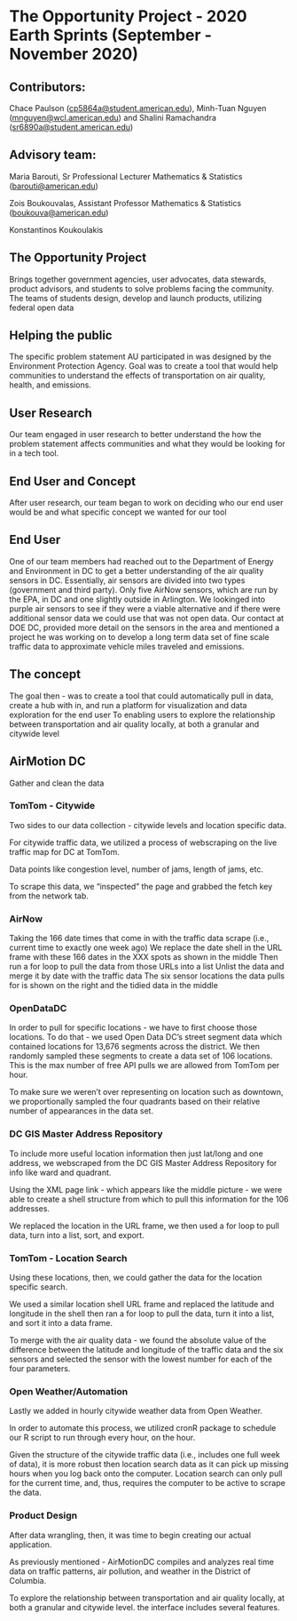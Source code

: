 # The Opportunity Project - 2020 Earth Sprints (September - November 2020)

## Contributors:
Chace Paulson (cp5864a@student.american.edu), Minh-Tuan Nguyen (mnguyen@wcl.american.edu) and Shalini Ramachandra (sr6890a@student.american.edu)

## Advisory team: 
Maria Barouti, Sr Professional Lecturer Mathematics & Statistics (barouti@american.edu)

Zois Boukouvalas, Assistant Professor Mathematics & Statistics (boukouva@american.edu)

Konstantinos Koukoulakis

## The Opportunity Project
Brings together government agencies, user advocates, data stewards, product advisors, and students to solve problems facing the community.
The teams of students design, develop and launch products, utilizing federal open data 
 
## Helping the public
The specific problem statement AU participated in was designed by the Environment Protection Agency.
Goal was to create a tool that would help communities to understand the effects of transportation on air quality, health, and emissions.
 
## User Research 
Our team engaged in user research to better understand the how the problem statement affects communities and what they would be looking for in a tech tool.
 
## End User and Concept 
After user research, our team began to work on deciding who our end user would be and what specific concept we wanted for our tool
 
## End User
One of our team members had reached out to the Department of Energy and Environment in DC to get a better understanding of the air quality sensors in DC.
Essentially, air sensors are divided into two types (government and third party).
Only five AirNow sensors, which are run by the EPA, in DC and one slightly outside in Arlington.
We lookinged into purple air sensors to see if they were a viable alternative and if there were additional sensor data we could use that was not open data.
Our contact at DOE DC, provided more detail on the sensors in the area and mentioned a project he was working on to develop a long term data set of fine scale traffic data to approximate vehicle miles traveled and emissions.
 
## The concept 
The goal then - was to create a tool that could automatically pull in data, create a hub with in, and run a platform for visualization and data exploration for the end user
To enabling users to explore the relationship between transportation and air quality locally, at both a granular and citywide level 
 
## AirMotion DC
Gather and clean the data 
 
### TomTom - Citywide 
Two sides to our data collection - citywide levels and location specific data.

For citywide traffic data, we utilized a process of webscraping on the live traffic map for DC at TomTom.

Data points like congestion level, number of jams, length of jams, etc.

To scrape this data, we “inspected” the page and grabbed the fetch key from the network tab.
 
### AirNow 
Taking the 166 date times that come in with the traffic data scrape (i.e., current time to exactly one week ago)
We replace the date shell in the URL frame with these 166 dates in the XXX spots as shown in the middle
Then run a for loop to pull the data from those URLs into a list
Unlist the data and merge it by date with the traffic data 
The six sensor locations the data pulls for is shown on the right and the tidied data in the middle 
 
### OpenDataDC
In order to pull for specific locations - we have to first choose those locations. To do that - we used Open Data DC’s street segment data which contained locations for 13,676 segments across the district. We then randomly sampled these segments to create a data set of 106 locations. This is the max number of free API pulls we are allowed from TomTom per hour.

To make sure we weren’t over representing on location such as downtown, we proportionally sampled the four quadrants based on their relative number of appearances in the data set.

### DC GIS Master Address Repository
To include more useful location information then just lat/long and one address, we webscraped from the DC GIS Master Address Repository for info like ward and quadrant.

Using the XML page link - which appears like the middle picture - we were able to create a shell structure from which to pull this information for the 106 addresses.

We replaced the location in the URL frame, we then used a for loop to pull data, turn into a list, sort, and export.
 
### TomTom - Location Search 
Using these locations, then, we could gather the data for the location specific search.

We used a similar location shell URL frame and replaced the latitude and longitude in the shell then ran a for loop to pull the data, turn it into a list, and sort it into a data frame.

To merge with the air quality data - we found the absolute value of the difference between the latitude and longitude of the traffic data and the six sensors and selected the sensor with the lowest number for each of the four parameters.
 
### Open Weather/Automation 
Lastly we added in hourly citywide weather data from Open Weather. 

In order to automate this process, we utilized cronR package to schedule our R script to run through every hour, on the hour.

Given the structure of the citywide traffic data (i.e., includes one full week of data), it is more robust then location search data as it can pick up missing hours when you log back onto the computer. Location search can only pull for the current time, and, thus, requires the computer to be active to scrape the data.
 
### Product Design 
After data wrangling, then, it was time to begin creating our actual application.

As previously mentioned - AirMotionDC compiles and analyzes real time data on traffic patterns, air pollution, and weather in the District of Columbia.

To explore the relationship between transportation and air quality locally, at both a granular and citywide level. the interface includes several features.
